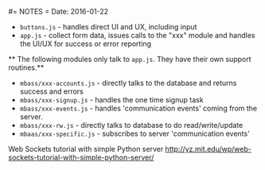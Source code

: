 #= NOTES =
Date: 2016-01-22

- `buttons.js` - handles direct UI and UX, including input
- `app.js` - collect form data, issues calls to the "xxx" module and handles the UI/UX for success or error reporting

** The following modules only talk to `app.js`. They have their own support routines.**

- `mbass/xxx-accounts.js` - directly talks to the database and returns success and errors
- `mbass/xxx-signup.js` - handles the one time signup task
- `mbass/xxx-events.js` - handles 'communication events' coming from the server.
- `mbass/xxx-rw.js` - directly talks to database to do read/write/update
- `mbaas/xxx-specific.js` - subscribes to server 'communication events'

Web Sockets tutorial with simple Python server
http://yz.mit.edu/wp/web-sockets-tutorial-with-simple-python-server/